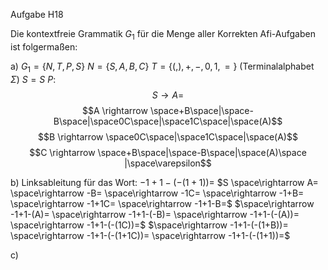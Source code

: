 Aufgabe H18

Die kontextfreie Grammatik $G_1$ für die Menge aller Korrekten Afi-Aufgaben ist folgermaßen:

a)
$G_1 = \{N,T,P,S\}$
$N = \{S,A,B,C\}$
$T = \{(,),+,-,0,1,=\}$ (Terminalalphabet $\Sigma$)
$S = S$
$P:$
$$S \rightarrow A=$$
$$A \rightarrow \space+B\space|\space-B\space|\space0C\space|\space1C\space|\space(A)$$
$$B \rightarrow \space0C\space|\space1C\space|\space(A)$$
$$C \rightarrow \space+B\space|\space-B\space|\space(A)\space |\space\varepsilon$$

b) Linksableitung für das Wort: $-1+1-(-(1+1))=$
$S \space\rightarrow A= \space\rightarrow -B= \space\rightarrow -1C= \space\rightarrow -1+B= \space\rightarrow -1+1C= \space\rightarrow -1+1-B=$ 
$\space\rightarrow -1+1-(A)= \space\rightarrow -1+1-(-B)= \space\rightarrow -1+1-(-(A))= \space\rightarrow -1+1-(-(1C))=$
$\space\rightarrow -1+1-(-(1+B))= \space\rightarrow -1+1-(-(1+1C))= \space\rightarrow -1+1-(-(1+1))=$

c)